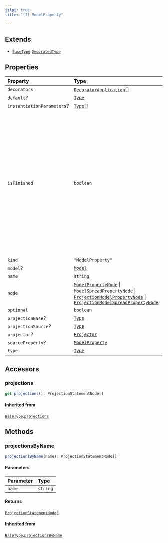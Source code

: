 ```yaml
---
jsApi: true
title: "[I] ModelProperty"

---
```

## Extends

- [`BaseType`](Interface.BaseType.md).[`DecoratedType`](Interface.DecoratedType.md)

## Properties

| Property | Type | Description |
| :------ | :------ | :------ |
| `decorators` | [`DecoratorApplication`](Interface.DecoratorApplication.md)[] | - |
| `default`? | [`Type`](Type.Type.md) | - |
| `instantiationParameters`? | [`Type`](Type.Type.md)[] | - |
| `isFinished` | `boolean` | Reflect if a type has been finished(Decorators have been called).<br />There is multiple reasons a type might not be finished:<br />- a template declaration will not<br />- a template instance that argument that are still template parameters<br />- a template instance that is only partially instantiated(like a templated operation inside a templated interface) |
| `kind` | `"ModelProperty"` | - |
| `model`? | [`Model`](Interface.Model.md) | - |
| `name` | `string` | - |
| `node` | [`ModelPropertyNode`](Interface.ModelPropertyNode.md) \| [`ModelSpreadPropertyNode`](Interface.ModelSpreadPropertyNode.md) \| [`ProjectionModelPropertyNode`](Interface.ProjectionModelPropertyNode.md) \| [`ProjectionModelSpreadPropertyNode`](Interface.ProjectionModelSpreadPropertyNode.md) | - |
| `optional` | `boolean` | - |
| `projectionBase`? | [`Type`](Type.Type.md) | - |
| `projectionSource`? | [`Type`](Type.Type.md) | - |
| `projector`? | [`Projector`](Interface.Projector.md) | - |
| `sourceProperty`? | [`ModelProperty`](Interface.ModelProperty.md) | - |
| `type` | [`Type`](Type.Type.md) | - |

## Accessors

### projections

```ts
get projections(): ProjectionStatementNode[]
```

#### Inherited from

[`BaseType`](Interface.BaseType.md).[`projections`](Interface.BaseType.md#projections)

## Methods

### projectionsByName

```ts
projectionsByName(name): ProjectionStatementNode[]
```

#### Parameters

| Parameter | Type |
| :------ | :------ |
| `name` | `string` |

#### Returns

[`ProjectionStatementNode`](Interface.ProjectionStatementNode.md)[]

#### Inherited from

[`BaseType`](Interface.BaseType.md).[`projectionsByName`](Interface.BaseType.md#projectionsbyname)
